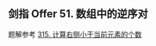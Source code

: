 ## 剑指 Offer 51. 数组中的逆序对

题解参考 [315. 计算右侧小于当前元素的个数](https://github.com/xp-study/LeeteCode/blob/main/数据结构与算法专题文章/逆序对问题)

